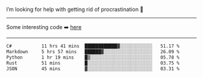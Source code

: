 I’m looking for help with getting rid of procrastination 🤔

-----

Some interesting code :arrow_right: [here](https://github.com/zhen8838/playground)

-----

<!--START_SECTION:waka-->

```txt
C#           11 hrs 41 mins  ████████████▓░░░░░░░░░░░░   51.17 %
Markdown     5 hrs 57 mins   ██████▓░░░░░░░░░░░░░░░░░░   26.09 %
Python       1 hr 19 mins    █▒░░░░░░░░░░░░░░░░░░░░░░░   05.78 %
Rust         51 mins         █░░░░░░░░░░░░░░░░░░░░░░░░   03.75 %
JSON         45 mins         ▓░░░░░░░░░░░░░░░░░░░░░░░░   03.31 %
```

<!--END_SECTION:waka-->

<!--
**zhen8838/zhen8838** is a ✨ _special_ ✨ repository because its `README.md` (this file) appears on your GitHub profile.

Here are some ideas to get you started:

- 🔭 I’m currently working on ...
- 🌱 I’m currently learning ...
- 👯 I’m looking to collaborate on ...
 ...
- 💬 Ask me about ...
- 📫 How to reach me: ...
- 😄 Pronouns: ...
- ⚡ Fun fact: ...
-->
